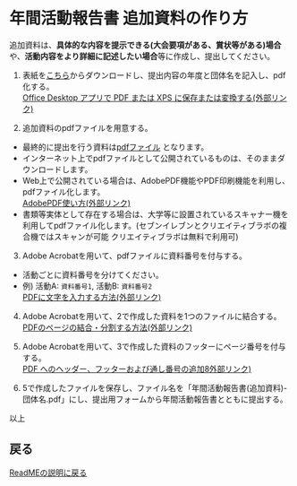 # 年間活動報告書 追加資料の作り方

追加資料は、**具体的な内容を提示できる(大会要項がある、賞状等がある)場合**や、**活動内容をより詳細に記述したい場合**等に作成し、提出してください。

1. 表紙を[こちら](https://view.officeapps.live.com/op/view.aspx?src=https%3A%2F%2Fraw.githubusercontent.com%2Ffit-sogokanri%2Fdocuments%2Fmain%2Fannual-activity-report%2Fdistribution/%E5%B9%B4%E9%96%93%E6%B4%BB%E5%8B%95%E5%A0%B1%E5%91%8A%E6%9B%B8%20%E8%BF%BD%E5%8A%A0%E8%B3%87%E6%96%99%20%E8%A1%A8%E7%B4%99%E3%83%86%E3%83%B3%E3%83%97%E3%83%AC%E3%83%BC%E3%83%88.docx)からダウンロードし、提出内容の年度と団体名を記入し、pdf化する。  
[Office Desktop アプリで PDF または XPS に保存または変換する(外部リンク)](https://support.microsoft.com/ja-jp/office/office-desktop-%E3%82%A2%E3%83%97%E3%83%AA%E3%81%A7-pdf-%E3%81%BE%E3%81%9F%E3%81%AF-xps-%E3%81%AB%E4%BF%9D%E5%AD%98%E3%81%BE%E3%81%9F%E3%81%AF%E5%A4%89%E6%8F%9B%E3%81%99%E3%82%8B-d85416c5-7d77-4fd6-a216-6f4bf7c7c110)

2. 追加資料のpdfファイルを用意する。  
- 最終的に提出を行う資料は<ins>pdfファイル</ins> となります。
- インターネット上でpdfファイルとして公開されているものは、そのままダウンロードします。
- Web上で公開されている場合は、AdobePDF機能やPDF印刷機能を利用し、pdfファイル化します。  
[AdobePDF使い方(外部リンク)](https://www.adobe.com/jp/acrobat/hub/how-to/how-to-convert-web-page-to-pdf)
- 書類等実体として存在する場合は、大学等に設置されているスキャナー機を利用してpdfファイル化します。(セブンイレブンとクリエイティブラボの複合機ではスキャンが可能 クリエイティブラボは無料で利用可)

3. Adobe Acrobatを用いて、pdfファイルに資料番号を付与する。  
- 活動ごとに資料番号を分けてください。  
- 例)  活動A: `資料番号1`, 活動B: `資料番号2`    
[PDFに文字を入力する方法(外部リンク)](https://www.adobe.com/jp/acrobat/hub/how-to/how-to-write-on-pdf-pc)

4. Adobe Acrobatを用いて、2で作成した資料を1つのファイルに結合する。  
[PDFのページの結合・分割する方法(外部リンク)](https://helpx.adobe.com/jp/acrobat/how-to/combine-merge-split-extract-pdf-files.html)

5. Adobe Acrobatを用いて、3で作成した資料のフッターにページ番号を付与する。  
[PDF へのヘッダー、フッターおよび通し番号の追加8外部リンク)](https://helpx.adobe.com/jp/acrobat/using/add-headers-footers-pdfs.html)

6. 5で作成したファイルを保存し、ファイル名を「年間活動報告書(追加資料)-団体名.pdf」にし、提出用フォームから年間活動報告書とともに提出する。

以上

## 戻る
[ReadMEの説明に戻る](../README.md)